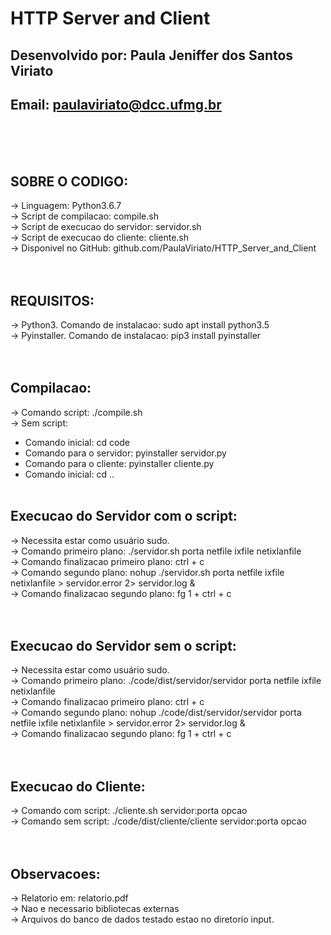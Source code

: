 # HTTP Server and Client

## Desenvolvido por: Paula Jeniffer dos Santos Viriato
## Email: paulaviriato@dcc.ufmg.br
<br><br><br>
## SOBRE O CODIGO:
-> Linguagem: Python3.6.7<br>
-> Script de compilacao: compile.sh<br>
-> Script de execucao do servidor: servidor.sh<br>
-> Script de execucao do cliente: cliente.sh<br>
-> Disponivel no GitHub: github.com/PaulaViriato/HTTP_Server_and_Client<br>
<br><br>
## REQUISITOS:
-> Python3. Comando de instalacao: sudo apt install python3.5<br>
-> Pyinstaller. Comando de instalacao: pip3 install pyinstaller<br>
<br><br>
## Compilacao:
-> Comando script: ./compile.sh<br>
-> Sem script:<br>
   - Comando inicial: cd code
   - Comando para o servidor: pyinstaller servidor.py
   - Comando para o cliente: pyinstaller cliente.py
   - Comando inicial: cd ..
<br><br>
## Execucao do Servidor com o script:
-> Necessita estar como usuário sudo.<br>
-> Comando primeiro plano: ./servidor.sh porta netfile ixfile netixlanfile<br>
-> Comando finalizacao primeiro plano: ctrl + c<br>
-> Comando segundo plano: nohup ./servidor.sh porta netfile ixfile netixlanfile > servidor.error 2> servidor.log &<br>
-> Comando finalizacao segundo plano: fg 1 + ctrl + c<br>
<br><br>
## Execucao do Servidor sem o script:
-> Necessita estar como usuário sudo.<br>
-> Comando primeiro plano: ./code/dist/servidor/servidor porta netfile ixfile netixlanfile<br>
-> Comando finalizacao primeiro plano: ctrl + c<br>
-> Comando segundo plano: nohup ./code/dist/servidor/servidor porta netfile ixfile netixlanfile > servidor.error 2> servidor.log &<br>
-> Comando finalizacao segundo plano: fg 1 + ctrl + c<br>
<br><br>
## Execucao do Cliente:
-> Comando com script: ./cliente.sh servidor:porta opcao<br>
-> Comando sem script: ./code/dist/cliente/cliente servidor:porta opcao<br>
<br><br>
## Observacoes:
-> Relatorio em: relatorio.pdf<br>
-> Nao e necessario bibliotecas externas<br>
-> Arquivos do banco de dados testado estao no diretorio input.
